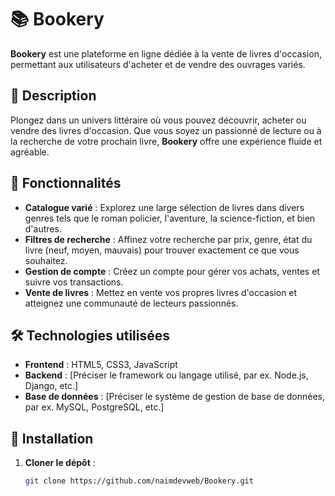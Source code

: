# 📚 Bookery

**Bookery** est une plateforme en ligne dédiée à la vente de livres d'occasion, permettant aux utilisateurs d'acheter et de vendre des ouvrages variés.

## 📖 Description

Plongez dans un univers littéraire où vous pouvez découvrir, acheter ou vendre des livres d'occasion. Que vous soyez un passionné de lecture ou à la recherche de votre prochain livre, **Bookery** offre une expérience fluide et agréable.

## 🚀 Fonctionnalités

- **Catalogue varié** : Explorez une large sélection de livres dans divers genres tels que le roman policier, l'aventure, la science-fiction, et bien d'autres.
- **Filtres de recherche** : Affinez votre recherche par prix, genre, état du livre (neuf, moyen, mauvais) pour trouver exactement ce que vous souhaitez.
- **Gestion de compte** : Créez un compte pour gérer vos achats, ventes et suivre vos transactions.
- **Vente de livres** : Mettez en vente vos propres livres d'occasion et atteignez une communauté de lecteurs passionnés.

## 🛠️ Technologies utilisées

- **Frontend** : HTML5, CSS3, JavaScript
- **Backend** : [Préciser le framework ou langage utilisé, par ex. Node.js, Django, etc.]
- **Base de données** : [Préciser le système de gestion de base de données, par ex. MySQL, PostgreSQL, etc.]

## 🚀 Installation

1. **Cloner le dépôt** :
   ```bash
   git clone https://github.com/naimdevweb/Bookery.git
